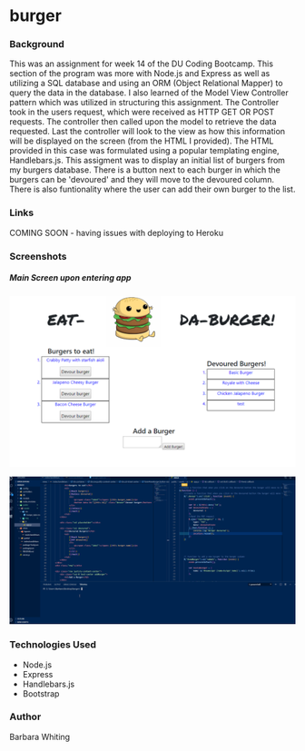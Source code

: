 # burger

### Background
This was an assignment for week 14 of the DU Coding Bootcamp. This section of the program was more with Node.js and Express as well as utilizing a SQL database and using an ORM 
(Object Relational Mapper) to query the data in the database. I also learned of the Model View Controller pattern which was utilized in structuring this assignment. The Controller
took in the users request, which were received as HTTP GET OR POST requests. The controller then called upon the model to retrieve the data requested. Last the controller will look
to the view as how this information will be displayed on the screen (from the HTML I provided). The HTML provided in this case was formulated using a popular templating engine,
Handlebars.js.
This assigment was to display an initial list of burgers from my burgers database. There is a button next to each burger in which the burgers can be 'devoured' and they will move 
to the devoured column. There is also funtionality where the user can add their own burger to the list.

### Links
COMING SOON - having issues with deploying to Heroku

### Screenshots 

##### Main Screen upon entering app

![image of main page](https://github.com/whitingba/burger/blob/master/public/assets/img/title%20page.PNG)

![giphy of working app](https://github.com/whitingba/burger/blob/master/public/assets/img/burger.gif)




### Technologies Used

* Node.js
* Express
* Handlebars.js
* Bootstrap

### Author
Barbara Whiting